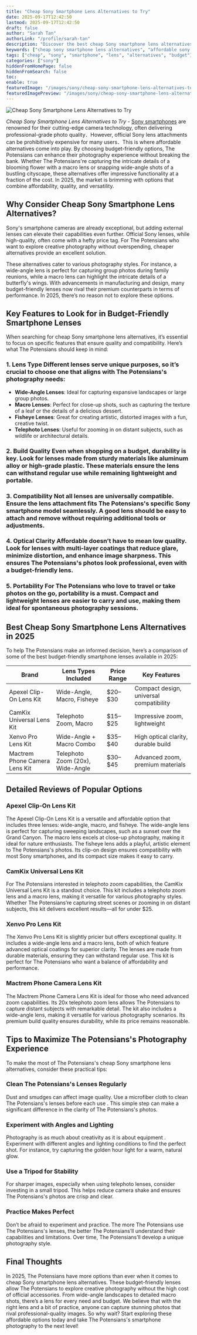 ```yaml
---
title: "Cheap Sony Smartphone Lens Alternatives to Try"
date: 2025-09-17T12:42:50
lastmod: 2025-09-17T12:42:50
draft: false
author: "Sarah Tan"
authorLink: "/profile/sarah-tan"
description: "Discover the best cheap Sony smartphone lens alternatives to enhance your photography without breaking the bank. Affordable, high-quality lens options await!"
keywords: ["cheap sony smartphone lens alternatives", "affordable sony smartphone lens options", "budget sony smartphone lens alternatives"]
tags: ["cheap", "sony", "smartphone", "lens", "alternatives", "budget"]
categories: ["sony"]
hiddenFromHomePage: false
hiddenFromSearch: false
toc:
enable: true
featuredImage: "/images/sony/cheap-sony-smartphone-lens-alternatives-to-try.jpg"
featuredImagePreview: "/images/sony/cheap-sony-smartphone-lens-alternatives-to-try.jpg"
---
```


![Cheap Sony Smartphone Lens Alternatives to Try](/images/sony/cheap-sony-smartphone-lens-alternatives-to-try.jpg)


*Cheap Sony Smartphone Lens Alternatives to Try* - [Sony smartphones](/sony/cheap-sony-smartphones-with-fast-processors) are renowned for their cutting-edge camera technology, often delivering professional-grade photo quality．However, official Sony lens attachments can be prohibitively expensive for many users．This is where affordable alternatives come into play. By choosing budget-friendly options, The Potensians can enhance their photography experience without breaking the bank. Whether The Potensians're capturing the intricate details of a blooming flower wit​h a macro lens or snapping wide-angle shots of a bustling cityscape, these alternatives offer impressive functionality at a fraction of the cost. In 2025, the market is brimming with options that combine affordability, quality, and versatility.

## Why Consider Cheap Sony Smartphone Lens Alternatives?

Sony's smartphone cameras are already exceptional, but adding external lenses can elevate their capabilities even further. Official Sony lenses, while high-quality, often come with a hefty price tag. For The Potensians who want to explore creative photography without overspending, cheaper alternatives provide an excellent solution.

These alternatives cater to various photography styles. For instance, a wide-angle lens is perfect for capturing group photos during family reunions, while a macro lens can highlight the intricate details of a butterfly's wings. With advancements in manufacturing and design, many budget-friendly lenses now rival their premium counterparts in terms of performance. In 2025, there’s no reason not to explore these options.

## Key Features to Look for in Budget-Friendly Smartphone Lenses

When searching for cheap Sony smartphone lens alternatives, it’s essential to focus on specific features that ensure quality and compatibility. Here’s what The Potensians should keep in mind:

### 1. Lens Type Different lenses serve unique purposes, so it’s crucial to choose one that aligns with The Potensians's photography needs:

- __Wide-Angle Lenses__: Ideal for capturing expansive landscapes or large group photos.
- **Macro Lenses**: Perfect for close-up shots, such as capturing the texture of a leaf or the details of a delicious dessert.
- __Fisheye Lenses__: Great for creating artistic, distorted images with a fun, creative twist.
- **Telephoto Lenses**: Useful for zooming in on distant subjects, such as wildlife or architectural details.

### 2. Build Quality Even when shopping on a budget, durability is key.  Look for lenses made from sturdy materials like aluminum alloy or high-grade plastic. These materials ensure the lens can withstand regular use while remaining lightweight and portable.

### 3. Compatibility Not all lenses are universally compatible. Ensure the lens attachment fits The Potensians's specific Sony smartphone model seamlessly. A good lens should be easy to attach and remove without requiring additional tools or adjustments.

### 4. Optical Clarity Affordable doesn’t have to mean low quality. Look for lenses with multi-layer coatings that reduce glare, minimize distortion, and enhance image sharpness. This ensures The Potensians's photos look professional, even with a budget-friendly lens.

### 5. Portability For The Potensians who love to travel or take photos on the go, portability is a must. Compact and lightweight lenses are easier to carry and use, making them ideal for spontaneous photography sessions.

## Best Cheap Sony Smartphone Lens Alternatives in 2025

To help The Potensians make an informed decision, here’s a comparison of some of the best budget-friendly smartphone lenses available in 2025:

<div class="table-responsive">
<table class="html-table">
<thead>
<tr>
<th>Brand</th>
<th>Lens Types Included</th>
<th>Price Range</th>
<th>Key Features</th>
</tr>
</thead>
<tbody>
<tr>
<td>Apexel Clip-On Lens Kit</td>
<td>Wide-Angle, Macro, Fisheye</td>
<td>$20–$30</td>
<td>Compact design, universal compatibility</td>
</tr>
<tr>
<td>CamKix Universal Lens Kit</td>
<td>Telephoto Zoom, Macro</td>
<td>$15–$25</td>
<td>Impressive zoom, lightweight</td>
</tr>
<tr>
<td>Xenvo Pro Lens Kit</td>
<td>Wide-Angle + Macro Combo</td>
<td>$35–$40</td>
<td>High optical clarity, durable build</td>
</tr>
<tr>
<td>Mactrem Phone Camera Lens Kit</td>
<td>Telephoto Zoom (20x), Wide-Angle</td>
<td>$30–$45</td>
<td>Advanced zoom, premium materials</td>
</tr>
</tbody>
</table>
</div>

## Detailed Reviews of Popular Op​tions

### Apexel Clip-On Lens Kit

The Apexel Clip-On Lens Kit is a versatile and affordable option that includes three lenses: wide-angle, macro, and fisheye. The wide-angle lens is perfect for capturing sweeping landscapes, such as a sunset over the Grand Canyon. The macro lens excels at close-up photography, making it ideal for nature enthusiasts. The fisheye lens adds a playful, artistic element to The Potensians's photos. Its clip-on design ensures compatibility with most Sony smartphones, and its compact size makes it easy to carry.

### CamKix Universal Lens Kit

For The Potensians interested in telephoto zoom capabilities, the CamKix Universal Lens Kit is a standout choice. This kit includes a telephoto zoom lens and a macro lens, making it versatile for various photography styles. Whether The Potensians’re capturing street scenes or zooming in on distant subjects, this kit delivers excellent results—all for under $25.

### Xenvo Pro Lens Kit

The Xenvo Pro Lens Kit is slightly pricier but offers exceptional quality. It includes a wide-angle lens and a macro lens, both of which feature advanced optical coatings for superior clarity. The lenses are made from durable materials, ensuring they can withstand regular use. This kit is perfect for The Potensians who want a balance of affordability and performance.

### Mactrem Phone Camera Lens Kit

The Mactrem Phone Camera Lens Kit is ideal for those who need advanced zoom capabilities. Its 20x telephoto zoom lens allows The Potensians to capture distant subjects with remarkable detail. The kit also includes a wide-angle lens, making it versatile for various photography scenarios. Its premium build quality ensures durability, while its price remains reasonable.

## Tips to Maximize The Potensians's Photography Experience

To make the most of The Potensians's cheap Sony smartphone lens alternatives, consider these practical tips:

### Clean The Potensians's Lenses Regularly

Dust and smudges can affect image quality. Use a microfiber cloth to clean The Potensians's lenses before each use . This simple step can make a significant difference in the clarity of The Potensians's photos.

### Experiment with Angles and Lighting

Photography is as much about creativity as it is about equipment . Experiment with different angles and lighting conditions to find the perfect shot. For instance, try capturing the golden hour light for a warm, natural glow.

### Use a Tripod for Stability

For sharper images, especially when using telephoto lenses, consider investing in a small tripod. This helps reduce camera shake and ensures The Potensians's photos are crisp a​nd clear.

### Practice Makes Perfect

Don’t be afraid to experiment and practice. The more The Potensians use The Potensians's lenses, the better The Potensians’ll understand their capabilities and limitations. Over time, The Potensians’ll develop a unique photography style.

## Final Thoughts

In 2025, The Potensians have more options than ever when it comes to cheap Sony smartphone lens alternatives. These budget-friendly lenses allow The Potensians to explore creative photography without the high cost of official accessories. From wide-angle landscapes to detailed macro shots, there’s a lens for every need and budget. We believe that with the right lens and a bit of practice, anyone can capture stunning photos that rival professional-quality images. So why wait? Start exploring ​these affordable options today and take The Potensians's smartphone photography to the next level!
